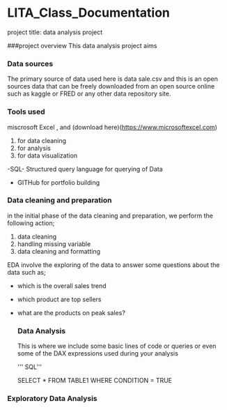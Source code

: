 # LITA_Class_Documentation

project title: data analysis project 

###project overview
This data analysis project aims 


### Data sources
The primary source of data used here is data sale.csv and this is an open sources data that can be freely downloaded from an open source online such as kaggle or FRED or any other data repository site.

### Tools used 
miscrosoft Excel , and (download here)(https://www.microsoftexcel.com)
1. for data cleaning
2. for analysis
3. for data visualization

-SQL- Structured query language for querying of Data 
- GITHub for portfolio building

 ### Data cleaning and preparation 
 in the initial phase of the data cleaning and preparation, we perform the following action;
 1. data cleaning
 2. handling missing variable
 3. data cleaning and formatting


EDA involve the exploring of the data to answer some questions about the data such as;
- which is the overall sales trend
- which product are top sellers
- what are the products on peak sales?

  ### Data Analysis
  This is where we include some basic lines of code or queries or even some of the DAX expressions used during your analysis

  ''' SQL'''

  SELECT * FROM TABLE1
  WHERE CONDITION = TRUE  


### Exploratory Data Analysis

 


